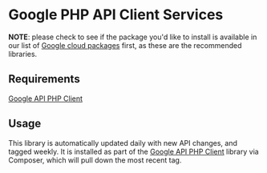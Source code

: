 # Google PHP API Client Services

**NOTE**: please check to see if the package you'd like to install is available in our
list of [Google cloud packages](https://cloud.google.com/php/docs/reference) first, as
these are the recommended libraries.

## Requirements

[Google API PHP Client](https://github.com/googleapis/google-api-php-client/releases)

## Usage

This library is automatically updated daily with new API changes, and tagged weekly.
It is installed as part of the
[Google API PHP Client](https://github.com/googleapis/google-api-php-client/releases)
library via Composer, which will pull down the most recent tag.
